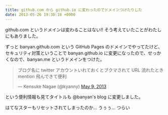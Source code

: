 ```yaml
---
title: github.com から github.io に変わったのでドメインつけたりした
date: 2013-05-26 19:30:18 +0900
---
```


github.com というドメインは変わることはない!! そう考えていたことがわたしにもありました。

ずっと banyan.github.com という GitHub Pages のドメインでやってたけど、
セキュリティ対策ということで banyan.github.io に変更になったので、せっかくなので、banyan.me というドメインをつけた。

<blockquote class="twitter-tweet"><p>ブログ名に twitter アカウントいれておくとブクマされて URL 流れたとき mention 飛んできて便利</p>&mdash; Kensuke Nagae (@kyanny) <a href="https://twitter.com/kyanny/status/332446326312824832">May 9, 2013</a></blockquote>
<script async src="//platform.twitter.com/widgets.js" charset="utf-8"></script>

という便利情報も見てタイトルも @banyan's blog に変更しました。

はてなスターもリセットされてしまったのか... うぅぅ... つらい

